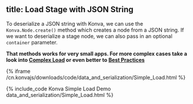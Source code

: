 title: Load Stage with JSON String
---

To deserialize a JSON string with Konva, we can use the `Konva.Node.create()`
method which creates a node from a JSON string.  If we want to deserialize
a stage node, we can also pass in an optional `container` parameter.


**That methods works for very small apps. For more complex cases take a look into [Complex Load](/docs/data_and_serialization/Complex_Load.html) or even better to [Best Practices](/docs/data_and_serialization/Best_Practices.html)**

{% iframe /cn.konvajs/downloads/code/data_and_serialization/Simple_Load.html %}

{% include_code Konva Simple Load Demo data_and_serialization/Simple_Load.html %}
